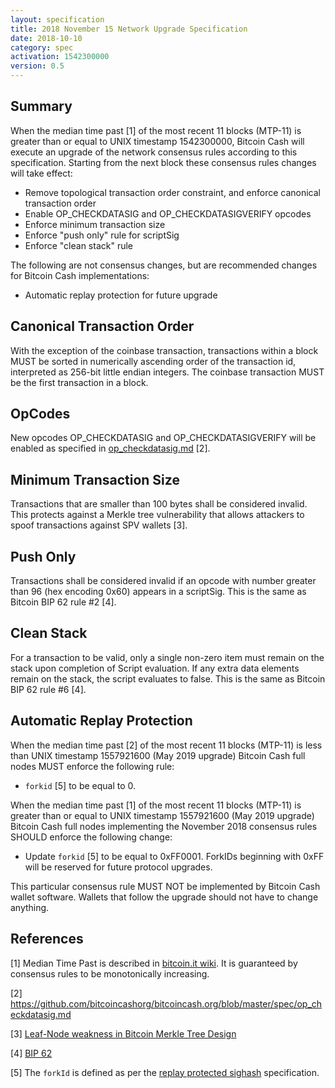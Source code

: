```yaml
---
layout: specification
title: 2018 November 15 Network Upgrade Specification
date: 2018-10-10
category: spec
activation: 1542300000
version: 0.5
---
```


## Summary

When the median time past [1] of the most recent 11 blocks (MTP-11) is greater than or equal to UNIX timestamp 1542300000, Bitcoin Cash will execute an upgrade of the network consensus rules according to this specification. Starting from the next block these consensus rules changes will take effect:

* Remove topological transaction order constraint, and enforce canonical transaction order
* Enable OP_CHECKDATASIG and OP_CHECKDATASIGVERIFY opcodes
* Enforce minimum transaction size
* Enforce "push only" rule for scriptSig
* Enforce "clean stack" rule

The following are not consensus changes, but are recommended changes for Bitcoin Cash implementations:

* Automatic replay protection for future upgrade

## Canonical Transaction Order

With the exception of the coinbase transaction, transactions within a block MUST be sorted in numerically ascending order of the transaction id, interpreted as 256-bit little endian integers.  The coinbase transaction MUST be the first transaction in a block.

## OpCodes

New opcodes OP_CHECKDATASIG and OP_CHECKDATASIGVERIFY will be enabled as specified in [op_checkdatasig.md](op_checkdatasig.md) [2].

## Minimum Transaction Size

Transactions that are smaller than 100 bytes shall be considered invalid. This protects against a Merkle tree vulnerability that allows attackers to spoof transactions against SPV wallets [3].

## Push Only

Transactions shall be considered invalid if an opcode with number greater than 96 (hex encoding 0x60) appears in a scriptSig. This is the same as Bitcoin BIP 62 rule #2 [4].

## Clean Stack

For a transaction to be valid, only a single non-zero item must remain on the stack upon completion of Script evaluation. If any extra data elements remain on the stack, the script evaluates to false. This is the same as Bitcoin BIP 62 rule #6 [4].

## Automatic Replay Protection

When the median time past [2] of the most recent 11 blocks (MTP-11) is less than UNIX timestamp 1557921600 (May 2019 upgrade) Bitcoin Cash full nodes MUST enforce the following rule:

 * `forkid` [5] to be equal to 0.

When the median time past [1] of the most recent 11 blocks (MTP-11) is greater than or equal to UNIX timestamp 1557921600 (May 2019 upgrade) Bitcoin Cash full nodes implementing the November 2018 consensus rules SHOULD enforce the following change:

 * Update `forkid` [5] to be equal to 0xFF0001.  ForkIDs beginning with 0xFF will be reserved for future protocol upgrades.

This particular consensus rule MUST NOT be implemented by Bitcoin Cash wallet software. Wallets that follow the upgrade should not have to change anything.

## References

[1] Median Time Past is described in [bitcoin.it wiki](https://en.bitcoin.it/wiki/Block_timestamp). It is guaranteed by consensus rules to be monotonically increasing.

[2] https://github.com/bitcoincashorg/bitcoincash.org/blob/master/spec/op_checkdatasig.md

[3] [Leaf-Node weakness in Bitcoin Merkle Tree Design](https://bitslog.wordpress.com/2018/06/09/leaf-node-weakness-in-bitcoin-merkle-tree-design/)

[4] [BIP 62](https://github.com/bitcoin/bips/blob/master/bip-0062.mediawiki)

[5] The `forkId` is defined as per the [replay protected sighash](replay-protected-sighash.md) specification.
